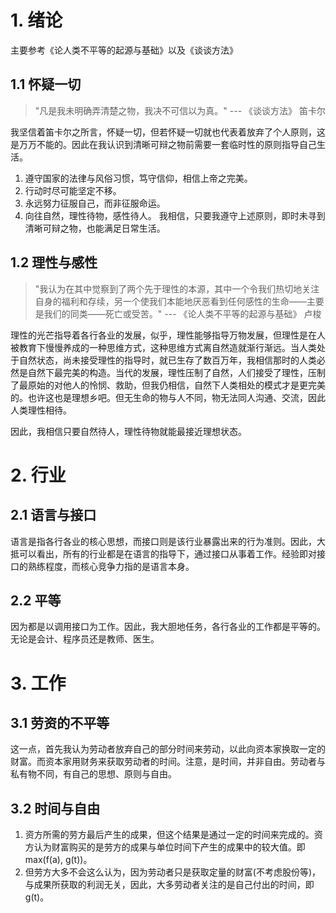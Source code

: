 # 1. 绪论
主要参考《论人类不平等的起源与基础》以及《谈谈方法》
## 1.1 怀疑一切
>"凡是我未明确弄清楚之物，我决不可信以为真。" --- 《谈谈方法》 笛卡尔

我坚信着笛卡尔之所言，怀疑一切，但若怀疑一切就也代表着放弃了个人原则，这是万万不能的。因此在我认识到清晰可辩之物前需要一套临时性的原则指导自己生活。
1. 遵守国家的法律与风俗习惯，笃守信仰，相信上帝之完美。
2. 行动时尽可能坚定不移。
3. 永远努力征服自己，而非征服命运。
4. 向往自然，理性待物，感性待人。
我相信，只要我遵守上述原则，即时未寻到清晰可辩之物，也能满足日常生活。

## 1.2 理性与感性
>"我认为在其中觉察到了两个先于理性的本源，其中一个令我们热切地关注自身的福利和存续，另一个使我们本能地厌恶看到任何感性的生命——主要是我们的同类——死亡或受苦。" --- 《论人类不平等的起源与基础》 卢梭

理性的光芒指导着各行各业的发展，似乎，理性能够指导万物发展，但理性是在人被教育下慢慢养成的一种思维方式，这种思维方式离自然造就渐行渐远。当人类处于自然状态，尚未接受理性的指导时，就已生存了数百万年，我相信那时的人类必然是自然下最完美的构造。当代的发展，理性压制了自然，人们接受了理性，压制了最原始的对他人的怜悯、救助，但我仍相信，自然下人类相处的模式才是更完美的。也许这也是理想乡吧。但无生命的物与人不同，物无法同人沟通、交流，因此人类理性相待。

因此，我相信只要自然待人，理性待物就能最接近理想状态。
# 2. 行业
## 2.1 语言与接口
语言是指各行各业的核心思想，而接口则是该行业暴露出来的行为准则。因此，大抵可以看出，所有的行业都是在语言的指导下，通过接口从事着工作。经验即对接口的熟练程度，而核心竞争力指的是语言本身。
## 2.2 平等
因为都是以调用接口为工作。因此，我大胆地任务，各行各业的工作都是平等的。无论是会计、程序员还是教师、医生。
# 3. 工作
## 3.1 劳资的不平等
这一点，首先我认为劳动者放弃自己的部分时间来劳动，以此向资本家换取一定的财富。而资本家用财务来获取劳动者的时间。注意，是时间，并非自由。劳动者与私有物不同，有自己的思想、原则与自由。

## 3.2 时间与自由
1. 资方所需的劳方最后产生的成果，但这个结果是通过一定的时间来完成的。资方认为财富购买的是劳方的成果与单位时间下产生的成果中的较大值。即max(f(a), g(t))。
2. 但劳方大多不会这么认为，因为劳动者只是获取定量的财富(不考虑股份等)，与成果所获取的利润无关，因此，大多劳动者关注的是自己付出的时间，即g(t)。